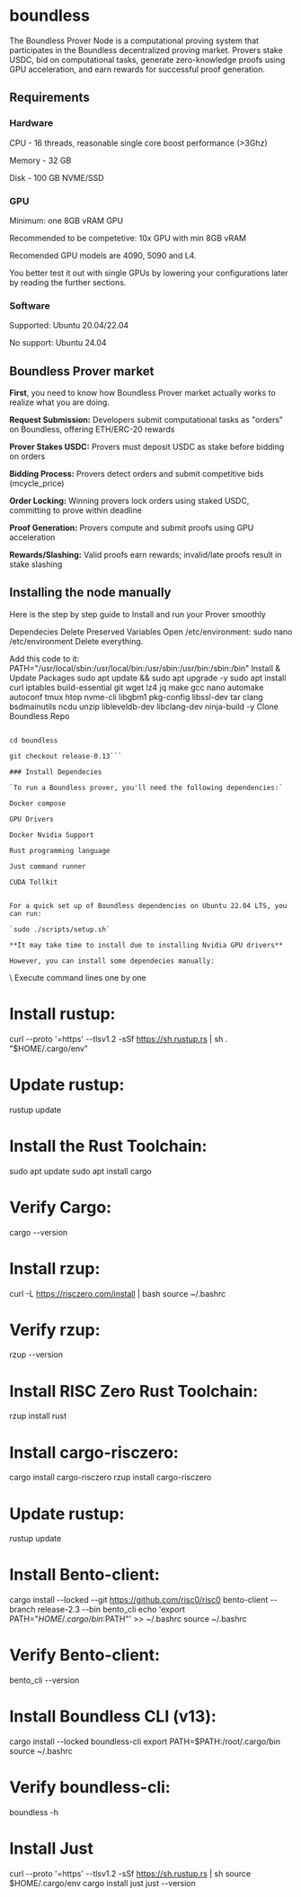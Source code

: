 # boundless
The Boundless Prover Node is a computational proving system that participates in the Boundless decentralized proving market. Provers stake USDC, bid on computational tasks, generate zero-knowledge proofs using GPU acceleration, and earn rewards for successful proof generation.
## Requirements
### Hardware
CPU - 16 threads, reasonable single core boost performance (>3Ghz)

Memory - 32 GB

Disk - 100 GB NVME/SSD

### GPU

Minimum: one 8GB vRAM GPU

Recommended to be competetive: 10x GPU with min 8GB vRAM

Recomended GPU models are 4090, 5090 and L4.

You better test it out with single GPUs by lowering your configurations later by reading the further sections.

### Software

Supported: Ubuntu 20.04/22.04

No support: Ubuntu 24.04

## Boundless Prover market
**First**, you need to know how Boundless Prover market actually works to realize what you are doing.

**Request Submission:** Developers submit computational tasks as "orders" on Boundless, offering ETH/ERC-20 rewards

**Prover Stakes USDC:** Provers must deposit USDC as stake before bidding on orders

**Bidding Process:** Provers detect orders and submit competitive bids (mcycle_price)

**Order Locking:** Winning provers lock orders using staked USDC, committing to prove within deadline

**Proof Generation:** Provers compute and submit proofs using GPU acceleration

**Rewards/Slashing:** Valid proofs earn rewards; invalid/late proofs result in stake slashing

## Installing the node manually

Here is the step by step guide to Install and run your Prover smoothly

Dependecies
Delete Preserved Variables
Open /etc/environment:
sudo nano /etc/environment
Delete everything.

Add this code to it:
PATH="/usr/local/sbin:/usr/local/bin:/usr/sbin:/usr/bin:/sbin:/bin"
Install & Update Packages
sudo apt update && sudo apt upgrade -y
sudo apt install curl iptables build-essential git wget lz4 jq make gcc nano automake autoconf tmux htop nvme-cli libgbm1 pkg-config libssl-dev tar clang bsdmainutils ncdu unzip libleveldb-dev libclang-dev ninja-build -y
Clone Boundless Repo

```git clone https://github.com/boundless-xyz/boundless

cd boundless

git checkout release-0.13```

### Install Dependecies

`To run a Boundless prover, you'll need the following dependencies:`

Docker compose

GPU Drivers

Docker Nvidia Support

Rust programming language

Just command runner

CUDA Tollkit


For a quick set up of Boundless dependencies on Ubuntu 22.04 LTS, you can run:

`sudo ./scripts/setup.sh`

**It may take time to install due to installing Nvidia GPU drivers**

However, you can install some dependecies manually:

```
\\ Execute command lines one by one

# Install rustup:
curl --proto '=https' --tlsv1.2 -sSf https://sh.rustup.rs | sh
. "$HOME/.cargo/env"

# Update rustup:
rustup update

# Install the Rust Toolchain:
sudo apt update
sudo apt install cargo

# Verify Cargo:
cargo --version

# Install rzup:
curl -L https://risczero.com/install | bash
source ~/.bashrc

# Verify rzup:
rzup --version

# Install RISC Zero Rust Toolchain:
rzup install rust

# Install cargo-risczero:
cargo install cargo-risczero
rzup install cargo-risczero

# Update rustup:
rustup update

# Install Bento-client:
cargo install --locked --git https://github.com/risc0/risc0 bento-client --branch release-2.3 --bin bento_cli
echo 'export PATH="$HOME/.cargo/bin:$PATH"' >> ~/.bashrc
source ~/.bashrc

# Verify Bento-client:
bento_cli --version

# Install Boundless CLI (v13):
cargo install --locked boundless-cli
export PATH=$PATH:/root/.cargo/bin
source ~/.bashrc

# Verify boundless-cli:
boundless -h

# Install Just
curl --proto '=https' --tlsv1.2 -sSf https://sh.rustup.rs | sh
source $HOME/.cargo/env
cargo install just
just --version
```
